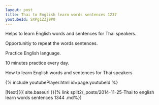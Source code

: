 ```yaml
---
layout: post
title: Thai to English learn words sentences 1237 
youtubeId: SXPg1ZZj9P0
---
```

 
 
Helps to learn English words and sentences for Thai speakers.

Opportunitiy to repeat the words sentences. 

Practice English language. 
 
10 minutes practice every day. 
 
How to learn English words and sentences for Thai speakers 
 
{% include youtubePlayer.html id=page.youtubeId %}
 
 
[Next]({{ site.baseurl }}{% link  split2/_posts/2014-11-25-Thai to english learn words sentences 1344 .md%})
 
